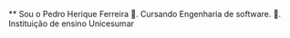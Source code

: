 ** Sou o Pedro Herique Ferreira
📖. Cursando Engenharia de software.
🏫. Instituição de ensino Unicesumar
